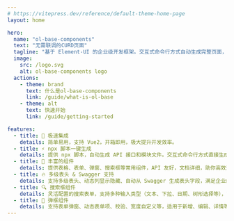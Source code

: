 ```yaml
---
# https://vitepress.dev/reference/default-theme-home-page
layout: home

hero:
  name: "ol-base-components"
  text: "无需联调的CURD页面"
  tagline: "基于 Element-UI 的企业级开发框架。交互式命令行方式自动生成完整页面，无需手动联调，几秒完成页面。"
  image:
    src: /logo.svg
    alt: ol-base-components logo
  actions:
    - theme: brand
      text: 什么是ol-base-components
      link: /guide/what-is-ol-base
    - theme: alt
      text: 快速开始
      link: /guide/getting-started

features:
  - title: 🚀 极速集成
    details: 简单易用，支持 Vue2，开箱即用，极大提升开发效率。
  - title: ⚡ npx 脚本一键生成
    details: 提供 npx 脚本，自动生成 API 接口和模块文件。交互式命令行方式直接生成完整的CURD页面
  - title: 🌈 丰富的组件
    details: 提供表格、表单、弹窗、搜索框等常用组件，API 友好，文档详细，助你高效开发。
  - title: 🔥 多级表头 & Swagger 支持
    details: 支持多级表头、动态列显示隐藏、自动从 Swagger 生成表头字段，满足企业级复杂场景。
  - title: 🔍 搜索框组件
    details: 灵活配置的搜索表单，支持多种输入类型（文本、下拉、日期、树形选择等），可与表格无缝联动，满足各种业务场景。
  - title: 💬 弹框组件
    details: 支持表单弹窗、动态表单项、校验、宽度自定义等，适用于新增、编辑、详情等多种弹窗场景，极大提升交互体验。
---
```

